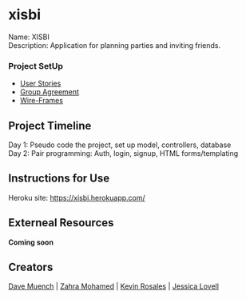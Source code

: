 # xisbi
Name: XISBI   
Description: Application for planning parties and inviting friends.
### Project SetUp
- [User Stories](/project-assets/Readmes/userStories.md)
- [Group Agreement](/project-assets/Readmes/groupAgreement.md)
- [Wire-Frames](/project-assets/Readmes/wire-frames.md)

## Project Timeline
Day 1: Pseudo code the project, set up model, controllers, database       
Day 2: Pair programming: Auth, login, signup, HTML forms/templating

## Instructions for Use
Heroku site: https://xisbi.herokuapp.com/

## Externeal Resources
**Coming soon**

## Creators
[Dave Muench](https://github.com/RazorWire13) | [Zahra Mohamed](https://github.com/zahram1087) | [Kevin Rosales](https://github.com/Kevinrosales) | [Jessica Lovell](https://github.com/JessLovell)        
